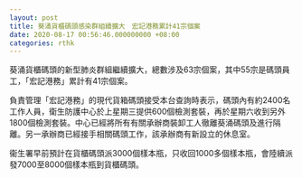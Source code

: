 ```yaml
---
layout: post
title: 葵涌貨櫃碼頭感染群組續擴大　宏記港務累計41宗個案
date: 2020-08-17 00:56:46.000000000 +08:00
categories: rthk
---
```


葵涌貨櫃碼頭的新型肺炎群組繼續擴大，總數涉及63宗個案，其中55宗是碼頭員工，「宏記港務」累計有41宗個案。

負責管理「宏記港務」的現代貨箱碼頭接受本台查詢時表示，碼頭內有約2400名工作人員，衛生防護中心於上星期三提供600個檢測套裝，再於星期六收到另外1800個檢測套裝。中心已經將所有有關承辦商裝卸工人徹離葵涌碼頭及進行隔離。另一承辦商已經接手相關碼頭工作，該承辦商有新設立的休息室。

衞生署早前預計在貨櫃碼頭派3000個樣本瓶，只收回1000多個樣本瓶，會陸續派發7000至8000個樣本瓶到貨櫃碼頭。
